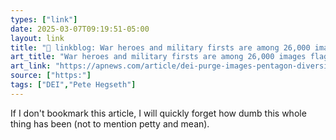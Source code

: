 ```yaml
---
types: ["link"]
date: 2025-03-07T09:19:51-05:00
layout: link
title: "🔗 linkblog: War heroes and military firsts are among 26,000 images flagged for removal in Pentagon's DEI purge'"
art_title: "War heroes and military firsts are among 26,000 images flagged for removal in Pentagon's DEI purge"
art_link: "https://apnews.com/article/dei-purge-images-pentagon-diversity-women-black-8efcfaec909954f4a24bad0d49c78074"
source: ["https:"]
tags: ["DEI","Pete Hegseth"]
---
```

If I don't bookmark this article, I will quickly forget how dumb this whole thing has been (not to mention petty and mean).
